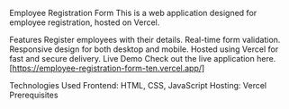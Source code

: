 Employee Registration Form
This is a web application designed for employee registration, hosted on Vercel.

Features
Register employees with their details.
Real-time form validation.
Responsive design for both desktop and mobile.
Hosted using Vercel for fast and secure delivery.
Live Demo
Check out the live application here.[https://employee-registration-form-ten.vercel.app/]

Technologies Used
Frontend:  HTML, CSS, JavaScript
Hosting: Vercel
Prerequisites
